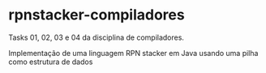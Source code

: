 # rpnstacker-compiladores
Tasks 01, 02, 03 e 04 da disciplina de compiladores.

Implementação de uma linguagem RPN stacker em Java usando uma pilha como estrutura de dados
